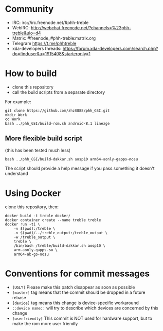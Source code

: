 # Community

* IRC: irc://irc.freenode.net/#phh-treble
* WebIRC: http://webchat.freenode.net/?channels=%23phh-treble&uio=d4
* Matrix: #freenode_#phh-treble:matrix.org
* Telegram https://t.me/phhtreble
* xda-developers threads: https://forum.xda-developers.com/search.php?do=finduser&u=1915408&starteronly=1

# How to build

* clone this repository
* call the build scripts from a separate directory

For example:

```
git clone https://github.com/zhz8888/phh_GSI.git
mkdir Work
cd Work
bash ../phh_GSI/build-rom.sh android-8.1 lineage
```

## More flexible build script

(this has been tested much less)

```
bash ../phh_GSI/build-dakkar.sh aosp10 arm64-aonly-gapps-nosu
```

The script should provide a help message if you pass something it doesn't understand

# Using Docker

clone this repository, then:

```
docker build -t treble docker/
docker container create --name treble treble
docker run -ti \
    -v $(pwd):/treble \
    -v $(pwd)/../treble_output:/treble_output \
    -w /treble_output \
    treble \
    /bin/bash /treble/build-dakkar.sh aosp10 \
    arm-aonly-gapps-su \
    arm64-ab-go-nosu
```

# Conventions for commit messages

* `[UGLY]` Please make this patch disappear as soon as possible
* `[master]` tag means that the commit should be dropped in a future rebase
* `[device]` tag means this change is device-specific workaround
* `::device name::` will try to describe which devices are concerned by this change
* `[userfriendly]` This commit is NOT used for hardware support, but to make the rom more user friendly
